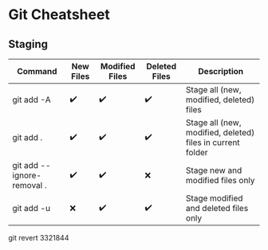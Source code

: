 # Git Cheatsheet
## Staging

| Command |New Files| Modified Files| Deleted Files| Description |
|--|--|--|--|--|
|git add -A |	✔️ |	✔️ |	✔️ 	|Stage all (new, modified, deleted) files|
|git add . 	|✔️  |✔️ | 	✔️| 	Stage all (new, modified, deleted) files in current folder|
|git add --ignore-removal . |	✔️ |	✔️ |	❌ |	Stage new and modified files only|
|git add -u 	|❌ |	✔️ |	✔️ |	Stage modified and deleted files only|


git revert 3321844

